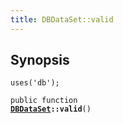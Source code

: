 ```yaml
---
title: DBDataSet::valid
---
```


## Synopsis

<code>uses('db');</code>

<code>public function <b><a href="DBDataSet">DBDataSet</a>::valid</b>()</code>

